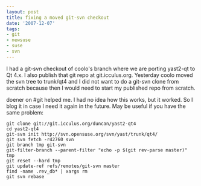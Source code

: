 ```yaml
---
layout: post
title: fixing a moved git-svn checkout
date: '2007-12-07'
tags:
- git
- newsuse
- suse
- svn
---
```


I had a git-svn checkout of coolo's branch where we are porting yast2-qt to Qt 4.x. I also publish that git repo at git.icculus.org. Yesterday coolo moved the svn tree to trunk/qt4 and I did not want to do a git-svn clone from scratch because then I would need to start my published repo from scratch.

doener on #git helped me. I had no idea how this works, but it worked. So I blog it in case I need it again in the future. May be useful if you have the same problem:

```
git clone git://git.icculus.org/duncan/yast2-qt4
cd yast2-qt4
git-svn init http://svn.opensuse.org/svn/yast/trunk/qt4/
git svn fetch -r42760 svn
git branch tmp git-svn
git-filter-branch --parent-filter "echo -p $(git rev-parse master)" tmp
git reset --hard tmp
git update-ref refs/remotes/git-svn master
find -name .rev_db* | xargs rm
git svn rebase
```
